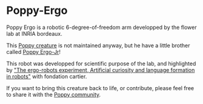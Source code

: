 # Poppy-Ergo

Poppy Ergo is a robotic 6-degree-of-freedom arm developped by the flower lab at INRIA bordeaux.

This [Poppy creature](https://github.com/poppy-project/poppy-creature) is not maintained anyway, but he have a little brother called [Poppy Ergo-Jr](https://github.com/poppy-project/poppy-ergo-jr)!

This robot was developped for scientific purpose of the lab, and highlighted by ["The ergo-robots experiment, Artificial curiosity and language formation in robots"](https://flowers.inria.fr/robots/ergo-robots/) with fondation cartier.

If you want to bring this creature back to life, or contribute, please feel free to share it with the [Poppy community](https://forum.poppy-project.org).
